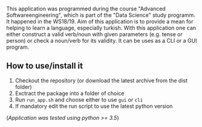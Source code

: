 This application was programmed during the course "Advanced Softwareengineering", which is part of the "Data Science" study programm. It happened in the WS18/19.
Aim of this application is to provide a mean for helping to learn a language, especially turkish. With this application one can either construct a valid verb/noun
with given parameters (e.g. tense or person) or check a noun/verb for its validity. It can be uses as a CLI or a GUI program.

## How to use/install it ##
1. Checkout the repository (or download the latest archive from the dist folder)
2. Exctract the package into a folder of choice
3. Run `run_app.sh` and choose either to use `gui` or `cli`
4. If mandatory edit the run script to use the latest python version

(_Application was tested using python >= 3.5_)
